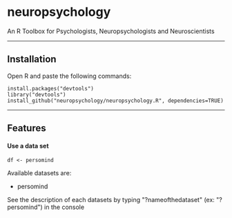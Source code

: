 # neuropsychology
An R Toolbox for Psychologists, Neuropsychologists and Neuroscientists

---

## Installation

Open R and paste the following commands:

```
install.packages("devtools")
library("devtools")
install_github("neuropsychology/neuropsychology.R", dependencies=TRUE)
```

---

## Features

#### Use a data set
```
df <- persomind
```

Available datasets are:
- persomind

See the description of each datasets by typing "?nameofthedataset" (ex: "?persomind") in the console

